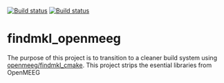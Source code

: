 [![Build status](https://travis-ci.org/massich/findmkl_openmeeg.svg?branch=master)](https://travis-ci.org/massich/findmkl_openmeeg/branches)
[![Build status](https://ci.appveyor.com/api/projects/status/k7ns285ea6lrd090?svg=true)](https://ci.appveyor.com/project/massich/findmkl-openmeeg)

# findmkl_openmeeg

The purpose of this project is to transition to a cleaner build system using [openmeeg/findmkl_cmake](https://github.com/openmeeg/findmkl_cmake).
This project strips the esential libraries from OpenMEEG
